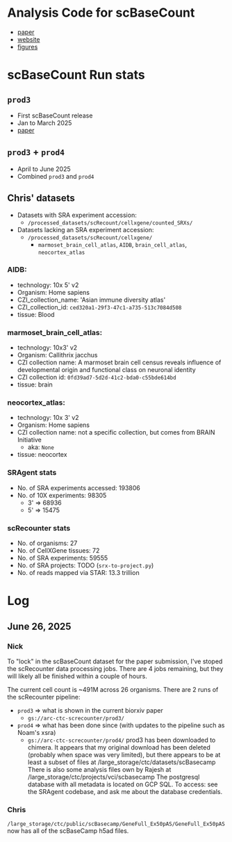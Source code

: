 Analysis Code for scBaseCount
=============================

* [paper](https://www.biorxiv.org/content/10.1101/2025.02.27.640494v2)
* [website](https://arcinstitute.org/tools/virtualcellatlas)
* [figures](https://www.dropbox.com/scl/fo/60fdemdmbgoowo3equfb4/AP-8vF9IN2cD0oCwyVFnqGw?dl=0&e=1&rlkey=a9bunjscbdmgr1sslg2vaubvs)


# scBaseCount Run stats 

## `prod3` 

* First scBaseCount release
* Jan to March 2025 
* [paper](https://www.biorxiv.org/content/10.1101/2025.02.27.640494v2)

## `prod3` + `prod4`

* April to June 2025
* Combined `prod3` and `prod4`

## Chris' datasets

* Datasets with SRA experiment accession:
  * `/processed_datasets/scRecount/cellxgene/counted_SRXs/`
* Datasets lacking an SRA experiment accession:
  * `/processed_datasets/scRecount/cellxgene/`
    * `marmoset_brain_cell_atlas`, `AIDB`, `brain_cell_atlas`, `neocortex_atlas`


### AIDB:
* technology: 10x 5' v2
* Organism: Home sapiens
* CZI_collection_name: 'Asian immune diversity atlas'
* CZI_collection_id: `ced320a1-29f3-47c1-a735-513c7084d508`
* tissue: Blood

### marmoset_brain_cell_atlas:
* technology: 10x3' v2
* Organism: Callithrix jacchus
* CZI collection name: A marmoset brain cell census reveals influence of developmental origin and functional class on neuronal identity
* CZI collection id: `0fd39ad7-5d2d-41c2-bda0-c55bde614bd`
* tissue: brain

### neocortex_atlas:
* technology: 10x 3' v2
* Organism: Home sapiens
* CZI collection name: not a specific collection, but comes from BRAIN Initiative
  * aka: `None`
* tissue: neocortex



### SRAgent stats

* No. of SRA experiments accessed: 193806
* No. of 10X experiments: 98305
  * 3' => 68936
  * 5' => 15475

### scRecounter stats

* No. of organisms: 27
* No. of CellXGene tissues: 72
* No. of SRA experiments: 59555
* No. of SRA projects: TODO (`srx-to-project.py`)
* No. of reads mapped via STAR: 13.3 trillion


# Log

## June 26, 2025

### Nick

To "lock" in the scBaseCount dataset for the paper submission, I've stoped the scRecounter data processing jobs.
There are 4 jobs remaining, but they will likely all be finished within a couple of hours.

The current cell count is ~491M across 26 organisms.
There are 2 runs of the scRecounter pipeline:
  * `prod3` => what is shown in the current biorxiv paper
    * `gs://arc-ctc-screcounter/prod3/`
  * `prod4` => what has been done since (with updates to the pipeline such as Noam's xsra)
    * `gs://arc-ctc-screcounter/prod4/`
prod3 has been downloaded to chimera. It appears that my original download has been deleted (probably when space was very limited), but there appears to be at least a subset of files at /large_storage/ctc/datasets/scBasecamp
There is also some analysis files own by Rajesh at /large_storage/ctc/projects/vci/scbasecamp
The postgresql database with all metadata is located on GCP SQL. To access: see the SRAgent codebase, and ask me about the database credentials.

### Chris

`/large_storage/ctc/public/scBasecamp/GeneFull_Ex50pAS/GeneFull_Ex50pAS` now has all of the scBaseCamp h5ad files.








